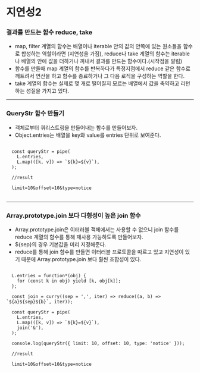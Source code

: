# 지연성2

### 결과를 만드는 함수 reduce, take
- map, filter 계열의 함수는 배열이나 iterable 안의 값의 안쪽에 있는 원소들을 함수로 합성하는 역할이라면 (지연성을 가짐), reduce나 take 계열의 함수는 iterable나 배열의 안에 값을 더하거나 꺼내서 결과를 만드는 함수이다.(시작점을 알림)
- 함수를 만들때 map 계열의 함수를 반복하다가 특정지점에서 reduce 같은 함수로 깨트려서 연산을 하고 함수를 종료하거나 그 다음 로직을 구성하는 역할을 한다.
- take 계열의 함수는 실제로 몇 개로 떨어질지 모르는 배열에서 값을 축약하고 리턴하는 성질을 가지고 있다. 

<hr />

### QueryStr 함수 만들기

- 객체로부터 쿼리스트링을 만들어내는 함수를 만들어보자.
- Object.entries는 배열을 key와 value를 entries 단위로 보여준다.

<pre>
<code>
  const queryStr = pipe(
    L.entries,
    L.map(([k, v]) => `${k}=${v}`),
  );

  //result

  limit=10&offset=10&type=notice
</code>
</pre>

<hr/>

### Array.prototype.join 보다 다형성이 높은 join 함수

- Array.prototype.join은 이터러블 객체에서는 사용할 수 없으니 join 함수를 reduce 계열의 함수를 통해 재사용 가능하도록 만들어보자.
- ${sep}의 경우 기본값을 미리 지정해준다.
- reduce를 통해 join 함수를 만들면 이터러블 프로토콜을 따르고 있고 지연성이 있기 때문에 Array.prototype.join 보다 훨씬 조합성이 있다.

<pre>
<code>
  L.entries = function*(obj) {
    for (const k in obj) yield [k, obj[k]];
  };

  const join = curry((sep = ',', iter) => reduce((a, b) => `${a}${sep}${b}`, iter));

  const queryStr = pipe(
    L.entries,
    L.map(([k, v]) => `${k}=${v}`),
    join('&'),
  );

  console.log(queryStr({ limit: 10, offset: 10, type: 'notice' }));

  //result

  limit=10&offset=10&type=notice
</code>
</pre>